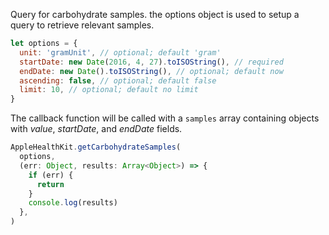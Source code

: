 Query for carbohydrate samples. the options object is used to setup a query to retrieve relevant samples.

```javascript
let options = {
  unit: 'gramUnit', // optional; default 'gram'
  startDate: new Date(2016, 4, 27).toISOString(), // required
  endDate: new Date().toISOString(), // optional; default now
  ascending: false, // optional; default false
  limit: 10, // optional; default no limit
}
```

The callback function will be called with a `samples` array containing objects with _value_, _startDate_, and _endDate_ fields.

```javascript
AppleHealthKit.getCarbohydrateSamples(
  options,
  (err: Object, results: Array<Object>) => {
    if (err) {
      return
    }
    console.log(results)
  },
)
```
